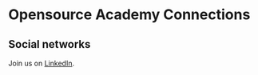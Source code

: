 # Opensource Academy Connections

## Social networks
Join us on [LinkedIn](https://www.linkedin.com/groups/8681336).
